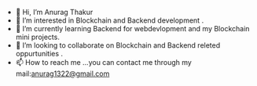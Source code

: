 - 👋 Hi, I’m Anurag Thakur 
- 👀 I’m interested in Blockchain and Backend development .
- 🌱 I’m currently learning Backend for webdevlopment and my Blockchain mini projects.
- 💞️ I’m looking to collaborate on Blockchain  and Backend releted oppurtunities .
- 📫 How to reach me ...you can contact me through my mail:anurag1322@gmail.com

<!---
Anu22rag/Anu22rag is a ✨ special ✨ repository because its `README.md` (this file) appears on your GitHub profile.
You can click the Preview link to take a look at your changes.
--->
